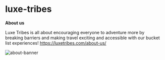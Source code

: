 # luxe-tribes
**About us** 

Luxe Tribes is all about encouraging everyone to adventure more by breaking barriers and making travel exciting and accessible with our bucket list experiences!
https://luxetribes.com/about-us/

![about-banner](https://user-images.githubusercontent.com/23135956/157709805-c8d45a77-d159-4d98-9b76-ff59f237e0de.png)
